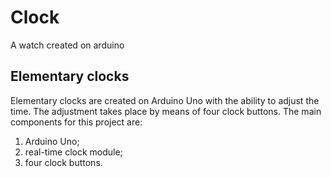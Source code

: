 # Clock
A watch created on arduino


## Elementary clocks
Elementary clocks are created on Arduino Uno with the ability to adjust the time. The adjustment takes place by means of four clock buttons.
The main components for this project are:
1)  Arduino Uno;
2) real-time clock module;
3) four clock buttons.
